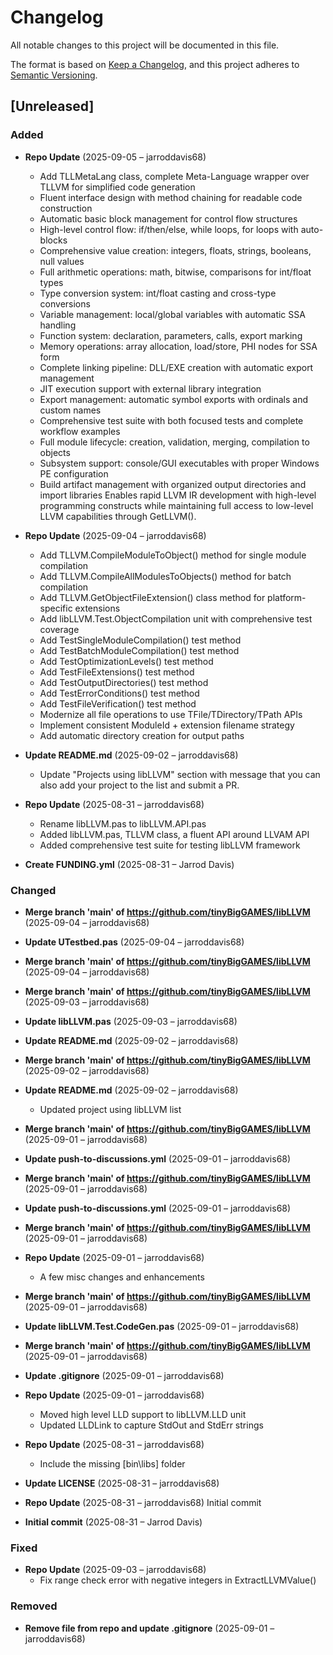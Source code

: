 # Changelog

All notable changes to this project will be documented in this file.

The format is based on [Keep a Changelog](https://keepachangelog.com/en/1.0.0/),
and this project adheres to [Semantic Versioning](https://semver.org/spec/v2.0.0.html).

## [Unreleased]

### Added
- **Repo Update** (2025-09-05 – jarroddavis68)
  - Add TLLMetaLang class, complete Meta-Language wrapper over TLLVM for simplified code generation
  - Fluent interface design with method chaining for readable code construction
  - Automatic basic block management for control flow structures
  - High-level control flow: if/then/else, while loops, for loops with auto-blocks
  - Comprehensive value creation: integers, floats, strings, booleans, null values
  - Full arithmetic operations: math, bitwise, comparisons for int/float types
  - Type conversion system: int/float casting and cross-type conversions
  - Variable management: local/global variables with automatic SSA handling
  - Function system: declaration, parameters, calls, export marking
  - Memory operations: array allocation, load/store, PHI nodes for SSA form
  - Complete linking pipeline: DLL/EXE creation with automatic export management
  - JIT execution support with external library integration
  - Export management: automatic symbol exports with ordinals and custom names
  - Comprehensive test suite with both focused tests and complete workflow examples
  - Full module lifecycle: creation, validation, merging, compilation to objects
  - Subsystem support: console/GUI executables with proper Windows PE configuration
  - Build artifact management with organized output directories and import libraries
  Enables rapid LLVM IR development with high-level programming constructs while
  maintaining full access to low-level LLVM capabilities through GetLLVM().

- **Repo Update** (2025-09-04 – jarroddavis68)
  - Add TLLVM.CompileModuleToObject() method for single module compilation
  - Add TLLVM.CompileAllModulesToObjects() method for batch compilation
  - Add TLLVM.GetObjectFileExtension() class method for platform-specific extensions
  - Add libLLVM.Test.ObjectCompilation unit with comprehensive test coverage
  - Add TestSingleModuleCompilation() test method
  - Add TestBatchModuleCompilation() test method
  - Add TestOptimizationLevels() test method
  - Add TestFileExtensions() test method
  - Add TestOutputDirectories() test method
  - Add TestErrorConditions() test method
  - Add TestFileVerification() test method
  - Modernize all file operations to use TFile/TDirectory/TPath APIs
  - Implement consistent ModuleId + extension filename strategy
  - Add automatic directory creation for output paths

- **Update README.md** (2025-09-02 – jarroddavis68)
  - Update "Projects using libLLVM" section with message that you can also add your project to the list and submit a PR.

- **Repo Update** (2025-08-31 – jarroddavis68)
  - Rename libLLVM.pas to libLLVM.API.pas
  - Added libLLVM.pas, TLLVM class,  a fluent API around LLVAM API
  - Added comprehensive test suite for testing libLLVM framework

- **Create FUNDING.yml** (2025-08-31 – Jarrod Davis)


### Changed
- **Merge branch 'main' of https://github.com/tinyBigGAMES/libLLVM** (2025-09-04 – jarroddavis68)

- **Update UTestbed.pas** (2025-09-04 – jarroddavis68)

- **Merge branch 'main' of https://github.com/tinyBigGAMES/libLLVM** (2025-09-04 – jarroddavis68)

- **Merge branch 'main' of https://github.com/tinyBigGAMES/libLLVM** (2025-09-03 – jarroddavis68)

- **Update libLLVM.pas** (2025-09-03 – jarroddavis68)

- **Update README.md** (2025-09-02 – jarroddavis68)

- **Merge branch 'main' of https://github.com/tinyBigGAMES/libLLVM** (2025-09-02 – jarroddavis68)

- **Update README.md** (2025-09-02 – jarroddavis68)
  - Updated project using libLLVM list

- **Merge branch 'main' of https://github.com/tinyBigGAMES/libLLVM** (2025-09-01 – jarroddavis68)

- **Update push-to-discussions.yml** (2025-09-01 – jarroddavis68)

- **Merge branch 'main' of https://github.com/tinyBigGAMES/libLLVM** (2025-09-01 – jarroddavis68)

- **Update push-to-discussions.yml** (2025-09-01 – jarroddavis68)

- **Merge branch 'main' of https://github.com/tinyBigGAMES/libLLVM** (2025-09-01 – jarroddavis68)

- **Repo Update** (2025-09-01 – jarroddavis68)
  - A few misc changes and enhancements

- **Merge branch 'main' of https://github.com/tinyBigGAMES/libLLVM** (2025-09-01 – jarroddavis68)

- **Update libLLVM.Test.CodeGen.pas** (2025-09-01 – jarroddavis68)

- **Merge branch 'main' of https://github.com/tinyBigGAMES/libLLVM** (2025-09-01 – jarroddavis68)

- **Update .gitignore** (2025-09-01 – jarroddavis68)

- **Repo Update** (2025-09-01 – jarroddavis68)
  - Moved high level LLD support to libLLVM.LLD unit
  - Updated LLDLink to capture StdOut and StdErr strings

- **Repo Update** (2025-08-31 – jarroddavis68)
  - Include the missing [bin\libs] folder

- **Update LICENSE** (2025-08-31 – jarroddavis68)

- **Repo Update** (2025-08-31 – jarroddavis68)
  Initial commit

- **Initial commit** (2025-08-31 – Jarrod Davis)


### Fixed
- **Repo Update** (2025-09-03 – jarroddavis68)
  - Fix range check error with negative integers in ExtractLLVMValue()


### Removed
- **Remove file from repo and update .gitignore** (2025-09-01 – jarroddavis68)

